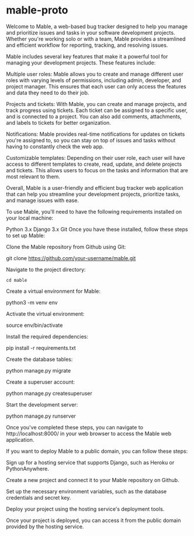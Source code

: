 # mable-proto

Welcome to Mable, a web-based bug tracker designed to help you manage and prioritize issues and tasks in your software development projects. Whether you're working solo or with a team, Mable provides a streamlined and efficient workflow for reporting, tracking, and resolving issues.

Mable includes several key features that make it a powerful tool for managing your development projects. These features include:

Multiple user roles: Mable allows you to create and manage different user roles with varying levels of permissions, including admin, developer, and project manager. This ensures that each user can only access the features and data they need to do their job.

Projects and tickets: With Mable, you can create and manage projects, and track progress using tickets. Each ticket can be assigned to a specific user, and is connected to a project. You can also add comments, attachments, and labels to tickets for better organization.

Notifications: Mable provides real-time notifications for updates on tickets you're assigned to, so you can stay on top of issues and tasks without having to constantly check the web app.

Customizable templates: Depending on their user role, each user will have access to different templates to create, read, update, and delete projects and tickets. This allows users to focus on the tasks and information that are most relevant to them.

Overall, Mable is a user-friendly and efficient bug tracker web application that can help you streamline your development projects, prioritize tasks, and manage issues with ease.


To use Mable, you'll need to have the following requirements installed on your local machine:

Python 3.x
Django 3.x
Git
Once you have these installed, follow these steps to set up Mable:

Clone the Mable repository from Github using Git:

git clone https://github.com/your-username/mable.git

Navigate to the project directory:

```cd mable```

Create a virtual environment for Mable:

python3 -m venv env

Activate the virtual environment:

source env/bin/activate

Install the required dependencies:

pip install -r requirements.txt

Create the database tables:

python manage.py migrate

Create a superuser account:

python manage.py createsuperuser

Start the development server:

python manage.py runserver

Once you've completed these steps, you can navigate to http://localhost:8000/ in your web browser to access the Mable web application.

If you want to deploy Mable to a public domain, you can follow these steps:

Sign up for a hosting service that supports Django, such as Heroku or PythonAnywhere.

Create a new project and connect it to your Mable repository on Github.

Set up the necessary environment variables, such as the database credentials and secret key.

Deploy your project using the hosting service's deployment tools.

Once your project is deployed, you can access it from the public domain provided by the hosting service.
